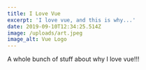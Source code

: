 ```yaml
---
title: I Love Vue
excerpt: 'I love vue, and this is why...'
date: 2019-09-10T12:34:25.514Z
image: /uploads/art.jpeg
image_alt: Vue Logo
---
```

A whole bunch of stuff about why I love vue!!!